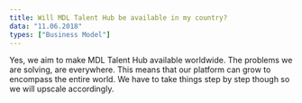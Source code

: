 ```yaml
---
title: Will MDL Talent Hub be available in my country? 
data: "11.06.2018"
types: ["Business Model"]
---
```

Yes, we aim to make MDL Talent Hub available worldwide. The problems we are solving, are everywhere. This means that our platform can grow to encompass the entire world. We have to take things step by step though so we will upscale accordingly. 